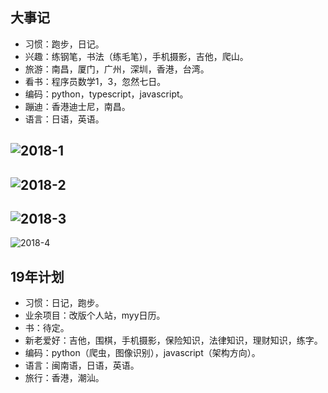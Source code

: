 
## 大事记

- 习惯：跑步，日记。
- 兴趣：练钢笔，书法（练毛笔），手机摄影，吉他，爬山。
- 旅游：南昌，厦门，广州，深圳，香港，台湾。
- 看书：程序员数学1，3，忽然七日。
- 编码：python，typescript，javascript。
- 蹦迪：香港迪士尼，南昌。
- 语言：日语，英语。

![2018-1](./images/2018-1.png)
-----
![2018-2](./images/2018-2.png)
-----
![2018-3](./images/2018-3.png)
-----
![2018-4](./images/2018-4.png)

## 19年计划

- 习惯：日记，跑步。
- 业余项目：改版个人站，myy日历。
- 书：待定。
- 新老爱好：吉他，围棋，手机摄影，保险知识，法律知识，理财知识，练字。
- 编码：python（爬虫，图像识别），javascript（架构方向）。
- 语言：闽南语，日语，英语。
- 旅行：香港，潮汕。
